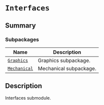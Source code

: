 # `Interfaces`

<a id="summary"></a>

## Summary

### Subpackages

| Name | Description |
|--------------------------------------------------------------------------------------------------------|------------------------|
| [`Graphics`](Graphics/index.md#module-ansys.mechanical.stubs.v241.Ansys.ACT.Interfaces.Graphics)       | Graphics subpackage.   |
| [`Mechanical`](Mechanical/index.md#module-ansys.mechanical.stubs.v241.Ansys.ACT.Interfaces.Mechanical) | Mechanical subpackage. |

<a id="description"></a>

## Description

Interfaces submodule.

<!-- !! processed by numpydoc !! -->

